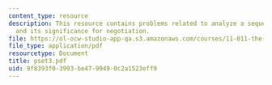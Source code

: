 ```yaml
---
content_type: resource
description: This resource contains problems related to analyze a sequence of communication
  and its significance for negotiation.
file: https://ol-ocw-studio-app-qa.s3.amazonaws.com/courses/11-011-the-art-and-science-of-negotiation-spring-2006/9f8393f03993be4799490c2a1523eff9_pset3.pdf
file_type: application/pdf
resourcetype: Document
title: pset3.pdf
uid: 9f8393f0-3993-be47-9949-0c2a1523eff9
---
```

